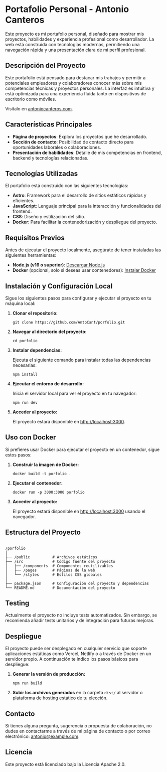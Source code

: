 # Portafolio Personal - Antonio Canteros

Este proyecto es mi portafolio personal, diseñado para mostrar mis proyectos, habilidades y experiencia profesional como desarrollador. La web está construida con tecnologías modernas, permitiendo una navegación rápida y una presentación clara de mi perfil profesional.

## Descripción del Proyecto

Este portafolio está pensado para destacar mis trabajos y permitir a potenciales empleadores y colaboradores conocer más sobre mis competencias técnicas y proyectos personales. La interfaz es intuitiva y está optimizada para una experiencia fluida tanto en dispositivos de escritorio como móviles.

Visítalo en <a href="https://antoniocanteros.com">antoniocanteros.com</a>.

## Características Principales

<ul>
  <li><strong>Página de proyectos</strong>: Explora los proyectos que he desarrollado.</li>
  <li><strong>Sección de contacto</strong>: Posibilidad de contacto directo para oportunidades laborales o colaboraciones.</li>
  <li><strong>Presentación de habilidades</strong>: Detalle de mis competencias en frontend, backend y tecnologías relacionadas.</li>
</ul>

## Tecnologías Utilizadas

El portafolio está construido con las siguientes tecnologías:

<ul>
  <li><strong>Astro</strong>: Framework para el desarrollo de sitios estáticos rápidos y eficientes.</li>
  <li><strong>JavaScript</strong>: Lenguaje principal para la interacción y funcionalidades del frontend.</li>
  <li><strong>CSS</strong>: Diseño y estilización del sitio.</li>
  <li><strong>Docker</strong>: Para facilitar la contenedorización y despliegue del proyecto.</li>
</ul>

## Requisitos Previos

Antes de ejecutar el proyecto localmente, asegúrate de tener instaladas las siguientes herramientas:

<ul>
  <li><strong>Node.js (v16 o superior)</strong>: <a href="https://nodejs.org">Descargar Node.js</a></li>
  <li><strong>Docker</strong> (opcional, solo si deseas usar contenedores): <a href="https://www.docker.com/">Instalar Docker</a></li>
</ul>

## Instalación y Configuración Local

Sigue los siguientes pasos para configurar y ejecutar el proyecto en tu máquina local:

<ol>
  <li><strong>Clonar el repositorio:</strong>
    <pre><code>git clone https://github.com/AntoCant/porfolio.git</code></pre>
  </li>

  <li><strong>Navegar al directorio del proyecto:</strong>
    <pre><code>cd porfolio</code></pre>
  </li>

  <li><strong>Instalar dependencias:</strong>
    <p>Ejecuta el siguiente comando para instalar todas las dependencias necesarias:</p>
    <pre><code>npm install</code></pre>
  </li>

  <li><strong>Ejecutar el entorno de desarrollo:</strong>
    <p>Inicia el servidor local para ver el proyecto en tu navegador:</p>
    <pre><code>npm run dev</code></pre>
  </li>

  <li><strong>Acceder al proyecto:</strong>
    <p>El proyecto estará disponible en <a href="http://localhost:3000">http://localhost:3000</a>.</p>
  </li>
</ol>

## Uso con Docker

Si prefieres usar Docker para ejecutar el proyecto en un contenedor, sigue estos pasos:

<ol>
  <li><strong>Construir la imagen de Docker:</strong>
    <pre><code>docker build -t porfolio .</code></pre>
  </li>

  <li><strong>Ejecutar el contenedor:</strong>
    <pre><code>docker run -p 3000:3000 porfolio</code></pre>
  </li>

  <li><strong>Acceder al proyecto:</strong>
    <p>El proyecto estará disponible en <a href="http://localhost:3000">http://localhost:3000</a> usando el navegador.</p>
  </li>
</ol>

## Estructura del Proyecto

<pre><code>
/porfolio
│
├── /public          # Archivos estáticos
├── /src             # Código fuente del proyecto
│   ├── /components  # Componentes reutilizables
│   ├── /pages       # Páginas de la web
│   └── /styles      # Estilos CSS globales
│
├── package.json     # Configuración del proyecto y dependencias
└── README.md        # Documentación del proyecto
</code></pre>

## Testing

<p>Actualmente el proyecto no incluye tests automatizados. Sin embargo, se recomienda añadir tests unitarios y de integración para futuras mejoras.</p>

## Despliegue

<p>El proyecto puede ser desplegado en cualquier servicio que soporte aplicaciones estáticas como Vercel, Netlify o a través de Docker en un servidor propio. A continuación te indico los pasos básicos para despliegue:</p>

<ol>
  <li><strong>Generar la versión de producción:</strong>
    <pre><code>npm run build</code></pre>
  </li>

  <li><strong>Subir los archivos generados</strong> en la carpeta <code>dist/</code> al servidor o plataforma de hosting estático de tu elección.</li>
</ol>

## Contacto

<p>Si tienes alguna pregunta, sugerencia o propuesta de colaboración, no dudes en contactarme a través de mi página de contacto o por correo electrónico: <a href="mailto:antonio.canteros.alberto@gmailcom">antonio@example.com</a>.</p>

## Licencia

<p>Este proyecto está licenciado bajo la Licencia Apache 2.0.</p>

